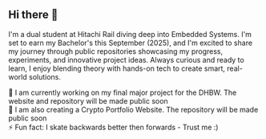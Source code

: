 ## Hi there 👋

<!--
**Jordi-Lowski/Jordi-Lowski** is a ✨ _special_ ✨ repository because its `README.md` (this file) appears on your GitHub profile.

Here are some ideas to get you started:

- 🔭 I’m currently working on ...
- 🌱 I’m currently learning ...
- 👯 I’m looking to collaborate on ...
- 🤔 I’m looking for help with ...
- 💬 Ask me about ...
- 📫 How to reach me: ...
- 😄 Pronouns: ...
- ⚡ Fun fact: ...
-->

I'm a dual student at Hitachi Rail diving deep into Embedded Systems. 
I'm set to earn my Bachelor's this September (2025), and I'm excited to share my journey through public repositories showcasing my progress, experiments, and innovative project ideas.
Always curious and ready to learn, I enjoy blending theory with hands-on tech to create smart, real-world solutions.<br>
<!--
Welcome to my GitHub, where every line of code tells part of my story!
-->

🔭 I am currently working on my final major project for the DHBW. The website and repository will be made public soon<br>
🌱 I am also creating a Crypto Portfolio Website. The repository will be made public soon<br>
⚡ Fun fact: I skate backwards better then forwards - Trust me :)
